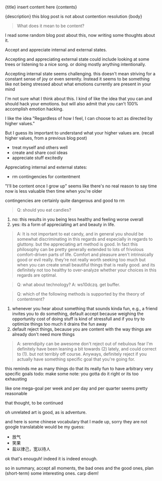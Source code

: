{title}
insert content here
{contents}

{description}
this blog post is not about contention resolution
{body}

> What does it mean to be content?

I read some random blog post about this, now writing some
thoughts about it. 

Accept and appreciate internal and external states. 

Accepting and appreciating external state could include looking
at some trees or listening to a nice song. or doing mostly
anything intentionally.

Accepting internal state seems challenging.
this doesn't mean striving for a constant sense of joy or even
serenity.
Instead it seems to be something like not being stressed about
what emotions currently are present in your mind

I'm not sure what I think about this. 
I kind of like the idea that you can and should hack your
emotions. but will also admit that you can't 100% accomplish
emotion hacking. 

I like the idea
"Regardless of how I feel, I can choose to act as directed by higher values."

But I guess its important to understand what your higher values
are. 
(recall higher values, from a previous blog post)

- treat myself and others well
- create and share cool ideas
- appreciate stuff excitedly

Appreciating internal and external states: 

- rm contingencies for contentment

"I'll be content once I grow up"
seems like there's no real reason to say time now is less
valuable then time when you're older 

contingencies are certainly quite dangerous and good to rm

> Q: should you eat candies?

1. no: this results in you being less healthy and feeling worse
   overall
2. yes: its a form of appreciating art and beauty in life. 

> A: It is not important to eat candy, and in general you should
be somewhat discriminating in this regards and especially in
regards to gluttony. but the appreciating art method is good. 
In fact this philosophy can be pretty generally extended to lots
of frivolous comfort-driven parts of life. Comfort and pleasure
aren't intrinsically good or evil really. they're not really
worth seeking too much but when you can create small beautiful
things that is really good. and its definitely not too healthy to
over-analyze whether your choices in this regards are optimal. 

> Q: what about technology?
> A: ws10dczq. get buffer. 

> Q: which of the following methods is supported by the theory of contentment? 

1. whenever you hear about something that sounds kinda fun, e.g.,
   a friend invites you to do something, default accept because
   weighing the opportunity cost of doing stuff is kind of
   stressfull and if you try to optimize things too much it
   drains the fun away
2. default reject things, because you are content with the way
   things are already don't need more things

> A: serendipity can be awesome
don't reject out of nebulous fear I'm definitely have been
leaning a bit towards (2) lately, and could correct to (1). but
not terribly off course. Anyways, definitely reject if you
actually have something specific goal that you're going for.

this reminds me as many things do that its really fun to have
arbitrary very specific goals
todo: make some
note: you gotta do it right or its too exhausting

like one mega-goal per week and per day and per quarter seems
pretty reasonable

that thought, to be continued

oh unrelated art is good, as is adventure. 

and here is some chinese vocabulary that I made up, sorry they
are not google  translatable would be my guess:

- 放气
- 笑果
- 盐以律己，宽以待人

ok that's enouguh! indeed it is indeed enough.

so in summary, accept all moments, the bad ones and the good
ones, plan (short-term) some interesting ones. carp diem!



